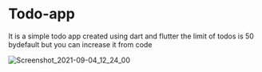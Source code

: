 # Todo-app
It is a simple todo app created using dart and flutter the limit of todos is 50 bydefault but you can increase it from code

![Screenshot_2021-09-04_12_24_00](https://user-images.githubusercontent.com/77527865/132086073-593ed81e-5620-478f-bcdf-d38870b371fd.png)
